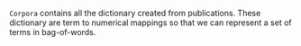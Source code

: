 `Corpora` contains all the dictionary created from publications. These dictionary are term to numerical mappings so that we can represent a set of terms in bag-of-words.
